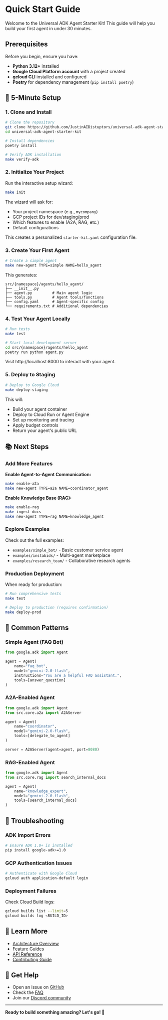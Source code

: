 # Quick Start Guide

Welcome to the Universal ADK Agent Starter Kit! This guide will help you build your first agent in under 30 minutes.

## Prerequisites

Before you begin, ensure you have:

- **Python 3.12+** installed
- **Google Cloud Platform account** with a project created
- **gcloud CLI** installed and configured
- **Poetry** for dependency management (`pip install poetry`)

## 🚀 5-Minute Setup

### 1. Clone and Install

```bash
# Clone the repository
git clone https://github.com/JustinAIDistuptors/universal-adk-agent-starter-kit.git
cd universal-adk-agent-starter-kit

# Install dependencies
poetry install

# Verify ADK installation
make verify-adk
```

### 2. Initialize Your Project

Run the interactive setup wizard:

```bash
make init
```

The wizard will ask for:
- Your project namespace (e.g., `mycompany`)
- GCP project IDs for dev/staging/prod
- Which features to enable (A2A, RAG, etc.)
- Default configurations

This creates a personalized `starter-kit.yaml` configuration file.

### 3. Create Your First Agent

```bash
# Create a simple agent
make new-agent TYPE=simple NAME=hello_agent
```

This generates:
```
src/{namespace}/agents/hello_agent/
├── __init__.py
├── agent.py         # Main agent logic
├── tools.py         # Agent tools/functions
├── config.yaml      # Agent-specific config
└── requirements.txt # Additional dependencies
```

### 4. Test Your Agent Locally

```bash
# Run tests
make test

# Start local development server
cd src/{namespace}/agents/hello_agent
poetry run python agent.py
```

Visit http://localhost:8000 to interact with your agent.

### 5. Deploy to Staging

```bash
# Deploy to Google Cloud
make deploy-staging
```

This will:
- Build your agent container
- Deploy to Cloud Run or Agent Engine
- Set up monitoring and tracing
- Apply budget controls
- Return your agent's public URL

## 📚 Next Steps

### Add More Features

**Enable Agent-to-Agent Communication:**
```bash
make enable-a2a
make new-agent TYPE=a2a NAME=coordinator_agent
```

**Enable Knowledge Base (RAG):**
```bash
make enable-rag
make ingest-docs
make new-agent TYPE=rag NAME=knowledge_agent
```

### Explore Examples

Check out the full examples:
- `examples/simple_bot/` - Basic customer service agent
- `examples/instabids/` - Multi-agent marketplace
- `examples/research_team/` - Collaborative research agents

### Production Deployment

When ready for production:

```bash
# Run comprehensive tests
make test

# Deploy to production (requires confirmation)
make deploy-prod
```

## 🎯 Common Patterns

### Simple Agent (FAQ Bot)

```python
from google.adk import Agent

agent = Agent(
    name="faq_bot",
    model="gemini-2.0-flash",
    instructions="You are a helpful FAQ assistant.",
    tools=[answer_question]
)
```

### A2A-Enabled Agent

```python
from google.adk import Agent
from src.core.a2a import A2AServer

agent = Agent(
    name="coordinator",
    model="gemini-2.0-flash",
    tools=[delegate_to_agent]
)

server = A2AServer(agent=agent, port=8080)
```

### RAG-Enabled Agent

```python
from google.adk import Agent
from src.core.rag import search_internal_docs

agent = Agent(
    name="knowledge_expert",
    model="gemini-2.0-flash",
    tools=[search_internal_docs]
)
```

## 🔧 Troubleshooting

### ADK Import Errors
```bash
# Ensure ADK 1.0+ is installed
pip install google-adk>=1.0
```

### GCP Authentication Issues
```bash
# Authenticate with Google Cloud
gcloud auth application-default login
```

### Deployment Failures
Check Cloud Build logs:
```bash
gcloud builds list --limit=5
gcloud builds log <BUILD_ID>
```

## 📖 Learn More

- [Architecture Overview](ARCHITECTURE.md)
- [Feature Guides](features/)
- [API Reference](api/)
- [Contributing Guide](CONTRIBUTING.md)

## 💬 Get Help

- Open an issue on [GitHub](https://github.com/JustinAIDistuptors/universal-adk-agent-starter-kit/issues)
- Check the [FAQ](FAQ.md)
- Join our [Discord community](#)

---

**Ready to build something amazing? Let's go! 🚀**
